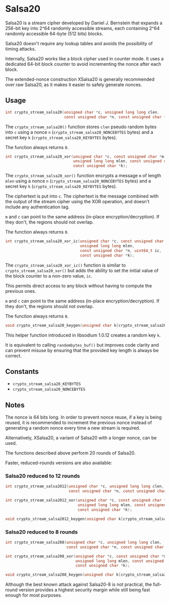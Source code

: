 # Salsa20

Salsa20 is a stream cipher developed by Daniel J. Bernstein that expands a
256-bit key into 2^64 randomly accessible streams, each containing 2^64 randomly
accessible 64-byte (512 bits) blocks.

Salsa20 doesn't require any lookup tables and avoids the possibility of timing
attacks.

Internally, Salsa20 works like a block cipher used in counter mode. It uses a
dedicated 64-bit block counter to avoid incrementing the nonce after each block.

The extended-nonce construction XSalsa20 is generally recommended over raw
Salsa20, as it makes it easier to safely generate nonces.

## Usage

```c
int crypto_stream_salsa20(unsigned char *c, unsigned long long clen,
                          const unsigned char *n, const unsigned char *k);
```

The `crypto_stream_salsa20()` function stores `clen` pseudo random bytes into
`c` using a nonce `n` (`crypto_stream_salsa20_NONCEBYTES` bytes) and a secret
key `k` (`crypto_stream_salsa20_KEYBYTES` bytes).

The function always returns `0`.

```c
int crypto_stream_salsa20_xor(unsigned char *c, const unsigned char *m,
                              unsigned long long mlen, const unsigned char *n,
                              const unsigned char *k);
```

The `crypto_stream_salsa20_xor()` function encrypts a message `m` of length
`mlen` using a nonce `n` (`crypto_stream_salsa20_NONCEBYTES` bytes) and a secret
key `k` (`crypto_stream_salsa20_KEYBYTES` bytes).

The ciphertext is put into `c`. The ciphertext is the message combined with the
output of the stream cipher using the XOR operation, and doesn't include any
authentication tag.

`m` and `c` can point to the same address (in-place encryption/decryption). If
they don't, the regions should not overlap.

The function always returns `0`.

```c
int crypto_stream_salsa20_xor_ic(unsigned char *c, const unsigned char *m,
                                 unsigned long long mlen,
                                 const unsigned char *n, uint64_t ic,
                                 const unsigned char *k);
```

The `crypto_stream_salsa20_xor_ic()` function is similar to
`crypto_stream_salsa20_xor()` but adds the ability to set the initial value of
the block counter to a non-zero value, `ic`.

This permits direct access to any block without having to compute the previous
ones.

`m` and `c` can point to the same address (in-place encryption/decryption). If
they don't, the regions should not overlap.

The function always returns `0`.

```c
void crypto_stream_salsa20_keygen(unsigned char k[crypto_stream_salsa20_KEYBYTES]);
```

This helper function introduced in libsodium 1.0.12 creates a random key `k`.

It is equivalent to calling `randombytes_buf()` but improves code clarity and
can prevent misuse by ensuring that the provided key length is always be
correct.

## Constants

* `crypto_stream_salsa20_KEYBYTES`
* `crypto_stream_salsa20_NONCEBYTES`

## Notes

The nonce is 64 bits long. In order to prevent nonce reuse, if a key is being
reused, it is recommended to increment the previous nonce instead of generating
a random nonce every time a new stream is required.

Alternatively, XSalsa20, a variant of Salsa20 with a longer nonce, can be used.

The functions described above perform 20 rounds of Salsa20.

Faster, reduced-rounds versions are also available:

### Salsa20 reduced to 12 rounds

```c
int crypto_stream_salsa2012(unsigned char *c, unsigned long long clen,
                            const unsigned char *n, const unsigned char *k);

int crypto_stream_salsa2012_xor(unsigned char *c, const unsigned char *m,
                                unsigned long long mlen, const unsigned char *n,
                                const unsigned char *k);

void crypto_stream_salsa2012_keygen(unsigned char k[crypto_stream_salsa2012_KEYBYTES]);
```

### Salsa20 reduced to 8 rounds

```c
int crypto_stream_salsa208(unsigned char *c, unsigned long long clen,
                           const unsigned char *n, const unsigned char *k);

int crypto_stream_salsa208_xor(unsigned char *c, const unsigned char *m,
                               unsigned long long mlen, const unsigned char *n,
                               const unsigned char *k);

void crypto_stream_salsa208_keygen(unsigned char k[crypto_stream_salsa208_KEYBYTES]);
```

Although the best known attack against Salsa20-8 is not practical, the
full-round version provides a highest security margin while still being fast
enough for most purposes.
